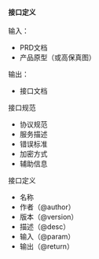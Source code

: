 #### 接口定义

输入：
* PRD文档
* 产品原型（或高保真图）

输出：
* 接口文档

接口规范

* 协议规范
* 服务描述
* 错误标准
* 加密方式
* 辅助信息

接口定义
* 名称
* 作者（@author）
* 版本（@version）
* 描述（@desc）
* 输入（@param）
* 输出（@return）


